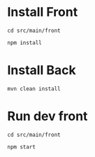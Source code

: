 # Install Front

`cd src/main/front`

`npm install`

# Install Back

`mvn clean install`

# Run dev front
`cd src/main/front`

`npm start`
